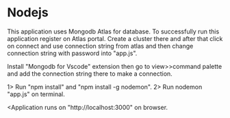 # Nodejs
<Setup>

This application uses Mongodb Atlas for database. To successfully run this application register on Atlas portal.
Create a cluster there and after that click on connect and use connection string from atlas and then change
connection string with password into "app.js".

Install "Mongodb for Vscode" extension then go to view>>command palette and add the connection string there to make a connection. 

<Backend>
1> Run "npm install" and "npm install -g nodemon".
2> Run nodemon "app.js" on terminal.

<Application runs on "http://localhost:3000" on browser.
